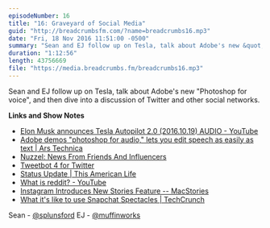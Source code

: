 ```yaml
---
episodeNumber: 16
title: "16: Graveyard of Social Media"
guid: "http://breadcrumbsfm.com/?name=breadcrumbs16.mp3"
date: "Fri, 18 Nov 2016 11:51:00 -0500"
summary: "Sean and EJ follow up on Tesla, talk about Adobe's new &quot;Photoshop for voice&quot;, and then dive into a discussion of Twitter and other social networks."
duration: "1:12:56"
length: 43756669
file: "https://media.breadcrumbs.fm/breadcrumbs16.mp3"
---
```

Sean and EJ follow up on Tesla, talk about Adobe's new "Photoshop for voice", and then dive into a discussion of Twitter and other social networks.

**Links and Show Notes** 
- [Elon Musk announces Tesla Autopilot 2.0 (2016.10.19) AUDIO - YouTube](http://youtu.be/8VEOhBcQp_0)
- [ Adobe demos "photoshop for audio," lets you edit speech as easily as text | Ars Technica](http://arstechnica.com/information-technology/2016/11/adobe-voco-photoshop-for-audio-speech-editing/)
- [ Nuzzel: News From Friends And Influencers](https://geo.itunes.apple.com/us/app/nuzzel-news-from-friends-influencers/id692285770)
- [ Tweetbot 4 for Twitter](https://geo.itunes.apple.com/us/app/tweetbot-4-for-twitter/id1018355599)
- [ Status Update | This American Life](https://www.thisamericanlife.org/radio-archives/episode/573/status-update)
- [What is reddit? - YouTube](http://youtu.be/tlI022aUWQQ)
- [ Instagram Introduces New Stories Feature -- MacStories](https://www.macstories.net/news/instagram-introduces-new-stories-feature/)
- [ What it's like to use Snapchat Spectacles | TechCrunch](https://techcrunch.com/2016/11/10/what-its-like-to-use-snapchat-spectacles/)

Sean - [@splunsford](https://twitter.com/splunsford) EJ - [@muffinworks](https://twitter.com/muffinworks)